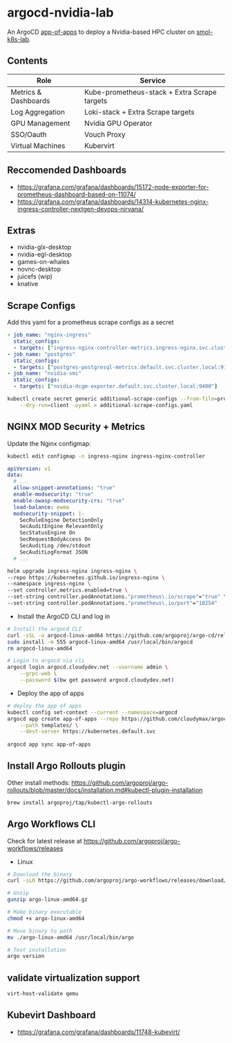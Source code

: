# argocd-nvidia-lab

An ArgoCD [app-of-apps] to deploy a Nvidia-based HPC cluster on [smol-k8s-lab].

## Contents
| Role | Service |
| ---  | ---     |
| Metrics & Dashboards | Kube-prometheus-stack + Extra Scrape targets |
| Log Aggregation | Loki-stack + Extra Scrape targets |
| GPU Management | Nvidia GPU Operator |
| SSO/Oauth | Vouch Proxy |
| Virtual Machines | Kubervirt |

## Reccomended Dashboards
- https://grafana.com/grafana/dashboards/15172-node-exporter-for-prometheus-dashboard-based-on-11074/
- https://grafana.com/grafana/dashboards/14314-kubernetes-nginx-ingress-controller-nextgen-devops-nirvana/

## Extras

 - nvidia-glx-desktop
 - nvidia-egl-desktop
 - games-on-whales
 - novnc-desktop
 - juicefs (wip)
 - knative


<!-- external link references -->
[smol-k8s-lab]: https://github.com/small-hack/smol-k8s-lab "Get started with k0s, k3s, or kind to bootstrap simple projects on kubernetes with a friendly smol vibe. Great for testing webapps and benchmarking."
[app-of-apps]: https://argo-cd.readthedocs.io/en/stable/operator-manual/cluster-bootstrapping/ "ArgoCD App-of-Apps pattern documentation"

## Scrape Configs

Add this yaml for a prometheus scrape configs as a secret

```yaml
- job_name: "nginx-ingress"
  static_configs:
  - targets: ["ingress-nginx-controller-metrics.ingress-nginx.svc.cluster.local:10254"]
- job_name: "postgres"
  static_configs:
  - targets: ["postgres-postgresql-metrics.default.svc.cluster.local:9187"]
- job_name: "nvidia-smi"
  static_configs:
  - targets: ["nvidia-dcgm-exporter.default.svc.cluster.local:9400"]
```

```bash
kubectl create secret generic additional-scrape-configs --from-file=prometheus-additional.yaml \
    --dry-run=client -oyaml > additional-scrape-configs.yaml
```
## NGINX MOD Security + Metrics

Update the Nginx configmap:

```bash
kubectl edit configmap -n ingress-nginx ingress-nginx-controller
```

```yaml
apiVersion: v1
data:
  # ...
  allow-snippet-annotations: "true"
  enable-modsecurity: "true"
  enable-owasp-modsecurity-crs: "true"
  load-balance: ewma
  modsecurity-snippet: |-
    SecRuleEngine DetectionOnly
    SecAuditEngine RelevantOnly
    SecStatusEngine On
    SecRequestBodyAccess On
    SecAuditLog /dev/stdout
    SecAuditLogFormat JSON
  # ...
```

```bash
helm upgrade ingress-nginx ingress-nginx \
--repo https://kubernetes.github.io/ingress-nginx \
--namespace ingress-nginx \
--set controller.metrics.enabled=true \
--set-string controller.podAnnotations."prometheus\.io/scrape"="true" \
--set-string controller.podAnnotations."prometheus\.io/port"="10254"
```

- Install the ArgoCD CLI and log in

```bash
# Install the argocd CLI
curl -sSL -o argocd-linux-amd64 https://github.com/argoproj/argo-cd/releases/latest/download/argocd-linux-amd64
sudo install -m 555 argocd-linux-amd64 /usr/local/bin/argocd
rm argocd-linux-amd64
```

```bash
# Login to argocd via cli
argocd login argocd.cloudydev.net --username admin \
    --grpc-web \
    --password $(bw get password argocd.cloudydev.net)
```

- Deploy the app of apps

```bash
# deploy the app of apps
kubectl config set-context --current --namespace=argocd
argocd app create app-of-apps --repo https://github.com/cloudymax/argocd-nvidia-lab.git \
    --path templates/ \
    --dest-server https://kubernetes.default.svc
    
argocd app sync app-of-apps
```

## Install Argo Rollouts plugin

Other install methods: https://github.com/argoproj/argo-rollouts/blob/master/docs/installation.md#kubectl-plugin-installation

```bash
brew install argoproj/tap/kubectl-argo-rollouts
```

## Argo Workflows CLI
Check for latest release at https://github.com/argoproj/argo-workflows/releases

- Linux
 
```bash
# Download the binary
curl -sLO https://github.com/argoproj/argo-workflows/releases/download/v3.4.7/argo-linux-amd64.gz

# Unzip
gunzip argo-linux-amd64.gz

# Make binary executable
chmod +x argo-linux-amd64

# Move binary to path
mv ./argo-linux-amd64 /usr/local/bin/argo

# Test installation
argo version
```

## validate virtualization support

```bash
virt-host-validate qemu
```
## Kubevirt Dashboard

- https://grafana.com/grafana/dashboards/11748-kubevirt/


